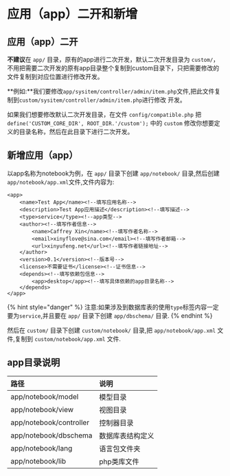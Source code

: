 # 应用（app）二开和新增

## 应用（app）二开

**不建议**在 `app/` 目录，原有的app进行二次开发，默认二次开发目录为 `custom/`，不用把需要二次开发的原有app目录整个复制到custom目录下，只把需要修改的文件复制到对应位置进行修改开发。

**例如:**我们要修改`app/sysitem/controller/admin/item.php`文件,把此文件复制到`custom/sysitem/controller/admin/item.php`进行修改 开发。

如果我们想要修改默认二次开发目录，在文件 `config/compatible.php` 把 `define('CUSTOM_CORE_DIR', ROOT_DIR.'/custom');` 中的 `custom` 修改你想要定义的目录名称，然后在此目录下进行二次开发。

## 新增应用（app）

 以app名称为notebook为例，在 `app/` 目录下创建 `app/notebook/` 目录,然后创建 `app/notebook/app.xml`文件,文件内容为:

```text
<app>
    <name>Test App</name><!--填写应用名称-->
    <description>Test App应用描述</description><!--填写描述-->
    <type>service</type><!--app类型-->
    <author><!--填写作者信息-->
        <name>Caffrey Xin</name><!--填写作者名称-->
        <email>xinyflove@sina.com</email><!--填写作者邮箱-->
        <url>xinyufeng.net</url><!--填写作者链接地址-->
    </author>
    <version>0.1</version><!--版本号-->
    <license>不需要证书</license><!--证书信息-->
    <depends><!--填写依赖包信息-->
        <app>desktop</app><!--填写具体依赖的app目录名称-->
    </depends>
</app>
```

{% hint style="danger" %}
注意:如果涉及到数据库表的使用`type`标签内容一定要为`service`,并且要在 `app/` 目录下创建 `app/dbschema/` 目录.
{% endhint %}

然后在 `custom/` 目录下创建 `custom/notebook/` 目录,把 `app/notebook/app.xml` 文件,复制到 `custom/notebook/app.xml` 文件.

## app目录说明

|  路径 |  说明 |
| :--- | :--- |
|  app/notebook/model |  模型目录 |
|  app/notebook/view |  视图目录 |
|  app/notebook/controller |  控制器目录 |
|  app/notebook/dbschema |  数据库表结构定义 |
|  app/notebook/lang |  语言包文件夹 |
|  app/notebook/lib |  php类库文件 |

